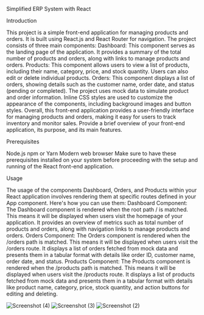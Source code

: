 Simplified ERP System with React


Introduction

This project is a simple front-end application for managing products and orders. It is built using React.js and React Router for navigation. The project consists of three main components:
Dashboard: This component serves as the landing page of the application. It provides a summary of the total number of products and orders, along with links to manage products and orders.
Products: This component allows users to view a list of products, including their name, category, price, and stock quantity. Users can also edit or delete individual products.
Orders: This component displays a list of orders, showing details such as the customer name, order date, and status (pending or completed).
The project uses mock data to simulate product and order information. Inline CSS styles are used to customize the appearance of the components, including background images and button styles.
Overall, this front-end application provides a user-friendly interface for managing products and orders, making it easy for users to track inventory and monitor sales.
Provide a brief overview of your front-end application, its purpose, and its main features.





Prerequisites

Node.js
npm or Yarn
Modern web browser
Make sure to have these prerequisites installed on your system before proceeding with the setup and running of the React front-end application.




Usage

The usage of the components Dashboard, Orders, and Products within your React application involves rendering them at specific routes defined in your App component. Here's how you can use them:
Dashboard Component:
The Dashboard component is rendered when the root path / is matched. This means it will be displayed when users visit the homepage of your application.
It provides an overview of metrics such as total number of products and orders, along with navigation links to manage products and orders.
Orders Component:
The Orders component is rendered when the /orders path is matched. This means it will be displayed when users visit the /orders route.
It displays a list of orders fetched from mock data and presents them in a tabular format with details like order ID, customer name, order date, and status.
Products Component:
The Products component is rendered when the /products path is matched. This means it will be displayed when users visit the /products route.
It displays a list of products fetched from mock data and presents them in a tabular format with details like product name, category, price, stock quantity, and action buttons for editing and deleting.




![Screenshot (4)](https://github.com/Rajesh-1606/ENTNT/assets/110927579/f53b23df-a0ec-4f81-b968-4580db947011)
![Screenshot (3)](https://github.com/Rajesh-1606/ENTNT/assets/110927579/59a9a343-b3b9-44da-a0e5-0bbc1786d0fa)
![Screenshot (2)](https://github.com/Rajesh-1606/ENTNT/assets/110927579/da44c0f7-322b-4b1e-8cd3-efdfe84190c4)


